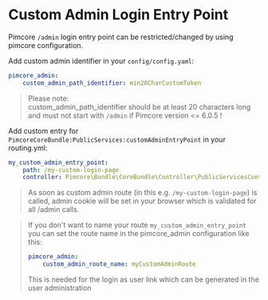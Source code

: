 # Custom Admin Login Entry Point

Pimcore `/admin` login entry point can be restricted/changed by using pimcore configuration.

Add custom admin identifier in your `config/config.yaml`:
```yaml
pimcore_admin: 
    custom_admin_path_identifier: min20CharCustomToken
``` 
> Please note:   
> custom_admin_path_identifier should be at least 20 characters long
> and must not start with `/admin` if Pimcore version <= 6.0.5 ! 

Add custom entry for `PimcoreCoreBundle:PublicServices:customAdminEntryPoint` in your routing.yml:  
```yaml
my_custom_admin_entry_point:
    path: /my-custom-login-page
    controller: Pimcore\Bundle\CoreBundle\Controller\PublicServicesController::customAdminEntryPointAction
``` 

> As soon as custom admin route (in this e.g. `/my-custom-login-page`) is called, admin cookie will be set in your browser which is validated for all /admin calls. 

> If you don't want to name your route `my_custom_admin_entry_point` you can set the route name in the pimcore_admin configuration like this:
> ```yaml
> pimcore_admin:
>     custom_admin_route_name: myCustomAdminRoute
> ```
> This is needed for the login as user link which can be generated in the user administration
